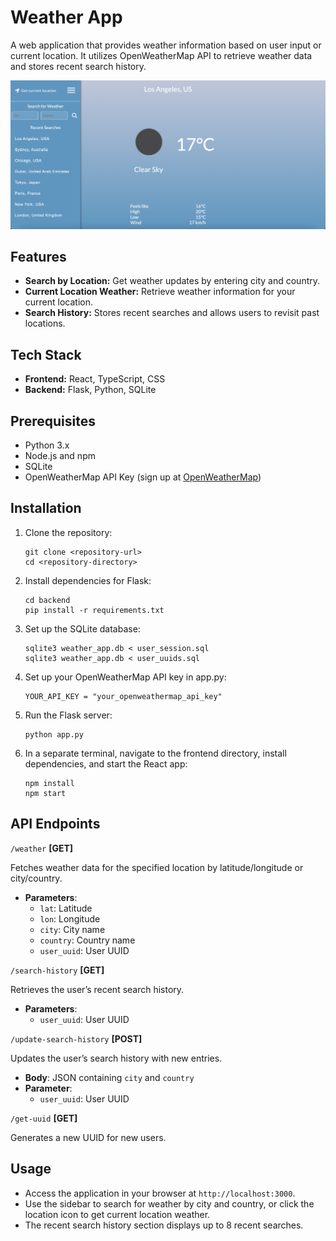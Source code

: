 # Weather App

A web application that provides weather information based on user input or current location. It utilizes OpenWeatherMap API to retrieve weather data and stores recent search history.

![Weather Page](frontend/public/App_Screenshot.png)

## Features

- **Search by Location:** Get weather updates by entering city and country.
- **Current Location Weather:** Retrieve weather information for your current location.
- **Search History:** Stores recent searches and allows users to revisit past locations.

## Tech Stack

- **Frontend:** React, TypeScript, CSS
- **Backend:** Flask, Python, SQLite

## Prerequisites

- Python 3.x
- Node.js and npm
- SQLite
- OpenWeatherMap API Key (sign up at [OpenWeatherMap](https://openweathermap.org/))

## Installation

1. Clone the repository:
   ```
   git clone <repository-url>
   cd <repository-directory>
   ```
2. Install dependencies for Flask:
   ```
   cd backend
   pip install -r requirements.txt
   ```
3. Set up the SQLite database:
   ```
   sqlite3 weather_app.db < user_session.sql
   sqlite3 weather_app.db < user_uuids.sql
   ```
4. Set up your OpenWeatherMap API key in app.py:
   ```
   YOUR_API_KEY = "your_openweathermap_api_key"
   ```
5. Run the Flask server:
   ```
   python app.py
   ```
6. In a separate terminal, navigate to the frontend directory, install dependencies, and start the React app:
   ```
   npm install
   npm start
   ```

## API Endpoints

`/weather` **[GET]**

Fetches weather data for the specified location by latitude/longitude or city/country.

- **Parameters**:
   - `lat`: Latitude
   - `lon`: Longitude
   - `city`: City name
   - `country`: Country name
   - `user_uuid`: User UUID
 
`/search-history` **[GET]**

Retrieves the user’s recent search history.
- **Parameters**:
   - `user_uuid`: User UUID
 
`/update-search-history` **[POST]**

Updates the user’s search history with new entries.
- **Body**: JSON containing `city` and `country`
- **Parameter**:
   - `user_uuid`: User UUID
 
`/get-uuid` **[GET]**

Generates a new UUID for new users.

## Usage

- Access the application in your browser at `http://localhost:3000`.
- Use the sidebar to search for weather by city and country, or click the location icon to get current location weather.
- The recent search history section displays up to 8 recent searches.
